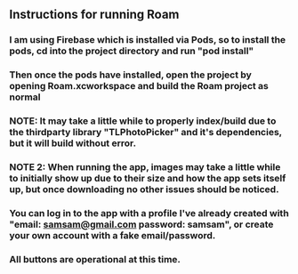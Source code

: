 ## Instructions for running Roam

### I am using Firebase which is installed via Pods, so to install the pods, cd into the project directory and run "pod install"

### Then once the pods have installed, open the project by opening Roam.xcworkspace and build the Roam project as normal

### NOTE: It may take a little while to properly index/build due to the thirdparty library "TLPhotoPicker" and it's dependencies, but it will build without error.
### NOTE 2: When running the app, images may take a little while to initially show up due to their size and how the app sets itself up, but once downloading no other issues should be noticed.

### You can log in to the app with a profile I've already created with "email: samsam@gmail.com password: samsam", or create your own account with a fake email/password.

### All buttons are operational at this time.
